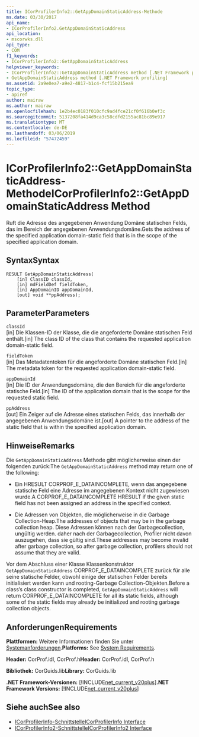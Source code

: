 ```yaml
---
title: ICorProfilerInfo2::GetAppDomainStaticAddress-Methode
ms.date: 03/30/2017
api_name:
- ICorProfilerInfo2.GetAppDomainStaticAddress
api_location:
- mscorwks.dll
api_type:
- COM
f1_keywords:
- ICorProfilerInfo2::GetAppDomainStaticAddress
helpviewer_keywords:
- ICorProfilerInfo2::GetAppDomainStaticAddress method [.NET Framework profiling]
- GetAppDomainStaticAddress method [.NET Framework profiling]
ms.assetid: 2a9e0ea7-a9e2-4817-b1c4-fcf15b215ea9
topic_type:
- apiref
author: mairaw
ms.author: mairaw
ms.openlocfilehash: 1e2b4ec0183f010cfc9ad4fce21cf0f616b0ef3c
ms.sourcegitcommit: 5137208fa414d9ca3c58cdfd2155ac81bc89e917
ms.translationtype: MT
ms.contentlocale: de-DE
ms.lasthandoff: 03/06/2019
ms.locfileid: "57472459"
---
```

# <a name="icorprofilerinfo2getappdomainstaticaddress-method"></a><span data-ttu-id="f4bd4-102">ICorProfilerInfo2::GetAppDomainStaticAddress-Methode</span><span class="sxs-lookup"><span data-stu-id="f4bd4-102">ICorProfilerInfo2::GetAppDomainStaticAddress Method</span></span>
<span data-ttu-id="f4bd4-103">Ruft die Adresse des angegebenen Anwendung Domäne statischen Felds, das im Bereich der angegebenen Anwendungsdomäne.</span><span class="sxs-lookup"><span data-stu-id="f4bd4-103">Gets the address of the specified application domain-static field that is in the scope of the specified application domain.</span></span>  
  
## <a name="syntax"></a><span data-ttu-id="f4bd4-104">Syntax</span><span class="sxs-lookup"><span data-stu-id="f4bd4-104">Syntax</span></span>  
  
```  
RESULT GetAppDomainStaticAddress(  
    [in] ClassID classId,  
    [in] mdFieldDef fieldToken,  
    [in] AppDomainID appDomainId,  
    [out] void **ppAddress);  
```  
  
## <a name="parameters"></a><span data-ttu-id="f4bd4-105">Parameter</span><span class="sxs-lookup"><span data-stu-id="f4bd4-105">Parameters</span></span>  
 `classId`  
 <span data-ttu-id="f4bd4-106">[in] Die Klassen-ID der Klasse, die die angeforderte Domäne statischen Feld enthält.</span><span class="sxs-lookup"><span data-stu-id="f4bd4-106">[in] The class ID of the class that contains the requested application domain-static field.</span></span>  
  
 `fieldToken`  
 <span data-ttu-id="f4bd4-107">[in] Das Metadatentoken für die angeforderte Domäne statischen Feld.</span><span class="sxs-lookup"><span data-stu-id="f4bd4-107">[in] The metadata token for the requested application domain-static field.</span></span>  
  
 `appDomainId`  
 <span data-ttu-id="f4bd4-108">[in] Die ID der Anwendungsdomäne, die den Bereich für die angeforderte statische Feld.</span><span class="sxs-lookup"><span data-stu-id="f4bd4-108">[in] The ID of the application domain that is the scope for the requested static field.</span></span>  
  
 `ppAddress`  
 <span data-ttu-id="f4bd4-109">[out] Ein Zeiger auf die Adresse eines statischen Felds, das innerhalb der angegebenen Anwendungsdomäne ist.</span><span class="sxs-lookup"><span data-stu-id="f4bd4-109">[out] A pointer to the address of the static field that is within the specified application domain.</span></span>  
  
## <a name="remarks"></a><span data-ttu-id="f4bd4-110">Hinweise</span><span class="sxs-lookup"><span data-stu-id="f4bd4-110">Remarks</span></span>  
 <span data-ttu-id="f4bd4-111">Die `GetAppDomainStaticAddress` Methode gibt möglicherweise einen der folgenden zurück:</span><span class="sxs-lookup"><span data-stu-id="f4bd4-111">The `GetAppDomainStaticAddress` method may return one of the following:</span></span>  
  
-   <span data-ttu-id="f4bd4-112">Ein HRESULT CORPROF_E_DATAINCOMPLETE, wenn das angegebene statische Feld eine Adresse im angegebenen Kontext nicht zugewiesen wurde.</span><span class="sxs-lookup"><span data-stu-id="f4bd4-112">A CORPROF_E_DATAINCOMPLETE HRESULT if the given static field has not been assigned an address in the specified context.</span></span>  
  
-   <span data-ttu-id="f4bd4-113">Die Adressen von Objekten, die möglicherweise in die Garbage Collection-Heap.</span><span class="sxs-lookup"><span data-stu-id="f4bd4-113">The addresses of objects that may be in the garbage collection heap.</span></span> <span data-ttu-id="f4bd4-114">Diese Adressen können nach der Garbagecollection, ungültig werden. daher nach der Garbagecollection, Profiler nicht davon auszugehen, dass sie gültig sind.</span><span class="sxs-lookup"><span data-stu-id="f4bd4-114">These addresses may become invalid after garbage collection, so after garbage collection, profilers should not assume that they are valid.</span></span>  
  
 <span data-ttu-id="f4bd4-115">Vor dem Abschluss einer Klasse Klassenkonstruktor `GetAppDomainStaticAddress` CORPROF_E_DATAINCOMPLETE zurück für alle seine statische Felder, obwohl einige der statischen Felder bereits initialisiert werden kann und rooting-Garbage Collection-Objekten.</span><span class="sxs-lookup"><span data-stu-id="f4bd4-115">Before a class’s class constructor is completed, `GetAppDomainStaticAddress` will return CORPROF_E_DATAINCOMPLETE for all its static fields, although some of the static fields may already be initialized and rooting garbage collection objects.</span></span>  
  
## <a name="requirements"></a><span data-ttu-id="f4bd4-116">Anforderungen</span><span class="sxs-lookup"><span data-stu-id="f4bd4-116">Requirements</span></span>  
 <span data-ttu-id="f4bd4-117">**Plattformen:** Weitere Informationen finden Sie unter [Systemanforderungen](../../../../docs/framework/get-started/system-requirements.md).</span><span class="sxs-lookup"><span data-stu-id="f4bd4-117">**Platforms:** See [System Requirements](../../../../docs/framework/get-started/system-requirements.md).</span></span>  
  
 <span data-ttu-id="f4bd4-118">**Header:** CorProf.idl, CorProf.h</span><span class="sxs-lookup"><span data-stu-id="f4bd4-118">**Header:** CorProf.idl, CorProf.h</span></span>  
  
 <span data-ttu-id="f4bd4-119">**Bibliothek:** CorGuids.lib</span><span class="sxs-lookup"><span data-stu-id="f4bd4-119">**Library:** CorGuids.lib</span></span>  
  
 <span data-ttu-id="f4bd4-120">**.NET Framework-Versionen:** [!INCLUDE[net_current_v20plus](../../../../includes/net-current-v20plus-md.md)]</span><span class="sxs-lookup"><span data-stu-id="f4bd4-120">**.NET Framework Versions:** [!INCLUDE[net_current_v20plus](../../../../includes/net-current-v20plus-md.md)]</span></span>  
  
## <a name="see-also"></a><span data-ttu-id="f4bd4-121">Siehe auch</span><span class="sxs-lookup"><span data-stu-id="f4bd4-121">See also</span></span>
- [<span data-ttu-id="f4bd4-122">ICorProfilerInfo-Schnittstelle</span><span class="sxs-lookup"><span data-stu-id="f4bd4-122">ICorProfilerInfo Interface</span></span>](../../../../docs/framework/unmanaged-api/profiling/icorprofilerinfo-interface.md)
- [<span data-ttu-id="f4bd4-123">ICorProfilerInfo2-Schnittstelle</span><span class="sxs-lookup"><span data-stu-id="f4bd4-123">ICorProfilerInfo2 Interface</span></span>](../../../../docs/framework/unmanaged-api/profiling/icorprofilerinfo2-interface.md)
